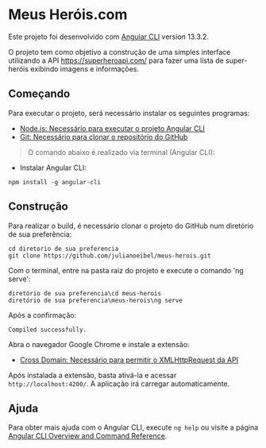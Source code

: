 # Meus Heróis.com

Este projeto foi desenvolvido com [Angular CLI](https://github.com/angular/angular-cli) version 13.3.2.

O projeto tem como objetivo a construção de uma simples interface utilizando a API https://superheroapi.com/ para fazer uma lista de super-heróis exibindo imagens e informações.

## Começando

Para executar o projeto, será necessário instalar os seguintes programas:

- [Node.js: Necessário para executar o projeto Angular CLI](https://nodejs.org/en/download/)
- [Git: Necessário para clonar o repositório do GitHub](https://git-scm.com/downloads)

> O comando abaixo é realizado via terminal (Angular CLI):

- Instalar Angular CLI:

```shell
npm install -g angular-cli
```

## Construção

Para realizar o build, é necessário clonar o projeto do GitHub num diretório de sua preferência:

```shell
cd diretorio de sua preferencia
git clone https://github.com/julianoeibel/meus-herois.git
```

Com o terminal, entre na pasta raiz do projeto e execute o comando 'ng serve':

```shell
diretório de sua preferencia\cd meus-herois
diretório de sua preferencia\meus-herois\ng serve
```

Após a confirmação:

```shell
Compiled successfully.
```

 Abra o navegador Google Chrome e instale a extensão:

 - [Cross Domain: Necessário para permitir o XMLHttpRequest da API](https://chrome.google.com/webstore/detail/cross-domain-cors/mjhpgnbimicffchbodmgfnemoghjakai?hl=pt-BR)
 
 Após instalada a extensão, basta ativá-la e acessar `http://localhost:4200/`. A aplicação irá carregar automaticamente.


## Ajuda

Para obter mais ajuda com o Angular CLI, execute `ng help` ou visite a página [Angular CLI Overview and Command Reference](https://angular.io/cli).
